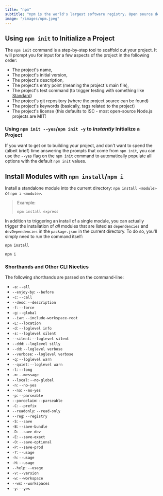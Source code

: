 ```yaml
---
title: "npm"
subtitle: "npm is the world's largest software registry. Open source developers from every continent use npm to share and borrow packages, and many organizations use npm to manage private development as well."
image: "/images/npm.jpeg"
---
```


## Using `npm init` to Initialize a Project

The `npm init` command is a step-by-step tool to scaffold out your project. It will prompt you for input for a few aspects of the project in the following order:

- The project's name,
- The project's initial version,
- The project's description,
- The project's entry point (meaning the project's main file),
- The project's test command (to trigger testing with something like [Standard](https://github.com/feross/standard))
- The project's git repository (where the project source can be found)
- The project's keywords (basically, tags related to the project)
- The project's license (this defaults to ISC - most open-source Node.js projects are MIT)

### Using `npm init --yes`/`npm init -y` to _Instantly_ Initialize a Project

If you want to get on to building your project, and don't want to spend the (albeit brief) time answering the prompts that come from `npm init`, you can use the `--yes` flag on the `npm init` command to automatically populate all options with the default `npm init` values.

## Install Modules with `npm install`/`npm i`

Install a standalone module into the current directory: `npm install <module>` or `npm i <module>`.
> Example:
> ```bash
> npm install express
> ```

In addition to triggering an install of a single module, you can actually trigger the installation of _all_ modules that are listed as `dependencies` and `devDependencies` in the `package.json` in the current directory. To do so, you'll simply need to run the command itself:
```bash
npm install
```
```bash
npm i
```


### Shorthands and Other CLI Niceties

The following shorthands are parsed on the command-line:

- `-a`: `--all`
- `--enjoy-by`: `--before`
- `-c`: `--call`
- `--desc`: `--description`
- `-f`: `--force`
- `-g`: `--global`
- `--iwr`: `--include-workspace-root`
- `-L`: `--location`
- `-d`: `--loglevel info`
- `-s`: `--loglevel silent`
- `--silent`: `--loglevel silent`
- `--ddd`: `--loglevel silly`
- `--dd`: `--loglevel verbose`
- `--verbose`: `--loglevel verbose`
- `-q`: `--loglevel warn`
- `--quiet`: `--loglevel warn`
- `-l`: `--long`
- `-m`: `--message`
- `--local`: `--no-global`
- `-n`: `--no-yes`
- `--no`: `--no-yes`
- `-p`: `--parseable`
- `--porcelain`: `--parseable`
- `-C`: `--prefix`
- `--readonly`: `--read-only`
- `--reg`: `--registry`
- `-S`: `--save`
- `-B`: `--save-bundle`
- `-D`: `--save-dev`
- `-E`: `--save-exact`
- `-O`: `--save-optional`
- `-P`: `--save-prod`
- `-?`: `--usage`
- `-h`: `--usage`
- `-H`: `--usage`
- `--help`: `--usage`
- `-v`: `--version`
- `-w`: `--workspace`
- `--ws`: `--workspaces`
- `-y`: `--yes`

